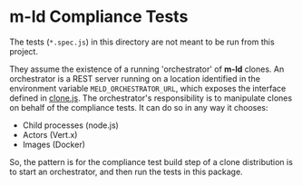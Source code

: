 # **m-ld** Compliance Tests
The tests (`*.spec.js`) in this directory are not meant to be run from this project.

They assume the existence of a running 'orchestrator' of **m-ld** clones. An orchestrator is a REST server running on a location identified in the environment variable `MELD_ORCHESTRATOR_URL`, which exposes the interface defined in [clone.js](./clone.js). The orchestrator's responsibility is to manipulate clones on behalf of the compliance tests. It can do so in any way it chooses:
* Child processes (node.js)
* Actors (Vert.x)
* Images (Docker)

So, the pattern is for the compliance test build step of a clone distribution is to start an orchestrator, and then run the tests in this package.
